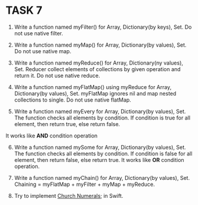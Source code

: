# TASK 7

1. Write a function named myFilter() for Array, Dictionary(by keys), Set.
Do not use native filter. 


2. Write a function named myMap() for Array, Dictionary(by values), Set.
Do not use native map.

3. Write a function named myReduce() for Array, Dictionary(ny values), Set. Reducer collect elements of collections by given operation and return it.
Do not use native reduce.

 4. Write a function named myFlatMap() using myReduce for Array, Dictionary(by values), Set.
myFlatMap ignores nil and map nested collections to single.
Do not use native flatMap.

5. Write a function named myEvery for Array, Dictionary(by values), Set. The function checks all elements by condition. If condition is true for all element, then return true, else return false.

It works like __AND__ condition operation

6. Write a function named mySome for Array, Dictionary(by values), Set. The function checks all elements by condition. If condition is false for all element, then return false, else return true.
It works like __OR__ condition operation.

7. Write a function named myChain() for Array, Dictionary(by values), Set. Chaining = myFlatMap + myFilter + myMap + myReduce.

8. Try to implement [Church Numerals](https://en.wikipedia.org/wiki/Church_encoding); in Swift.
